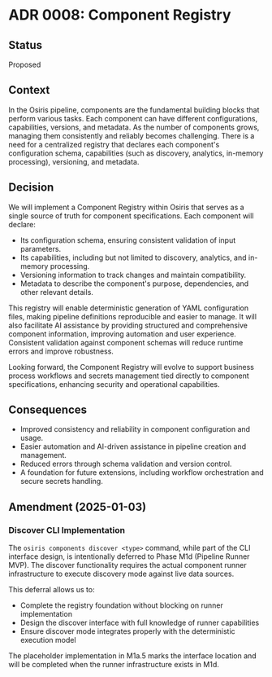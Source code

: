 # ADR 0008: Component Registry

## Status
Proposed

## Context
In the Osiris pipeline, components are the fundamental building blocks that perform various tasks. Each component can have different configurations, capabilities, versions, and metadata. As the number of components grows, managing them consistently and reliably becomes challenging. There is a need for a centralized registry that declares each component's configuration schema, capabilities (such as discovery, analytics, in-memory processing), versioning, and metadata.

## Decision
We will implement a Component Registry within Osiris that serves as a single source of truth for component specifications. Each component will declare:

- Its configuration schema, ensuring consistent validation of input parameters.
- Its capabilities, including but not limited to discovery, analytics, and in-memory processing.
- Versioning information to track changes and maintain compatibility.
- Metadata to describe the component's purpose, dependencies, and other relevant details.

This registry will enable deterministic generation of YAML configuration files, making pipeline definitions reproducible and easier to manage. It will also facilitate AI assistance by providing structured and comprehensive component information, improving automation and user experience. Consistent validation against component schemas will reduce runtime errors and improve robustness.

Looking forward, the Component Registry will evolve to support business process workflows and secrets management tied directly to component specifications, enhancing security and operational capabilities.

## Consequences
- Improved consistency and reliability in component configuration and usage.
- Easier automation and AI-driven assistance in pipeline creation and management.
- Reduced errors through schema validation and version control.
- A foundation for future extensions, including workflow orchestration and secure secrets handling.

## Amendment (2025-01-03)

### Discover CLI Implementation
The `osiris components discover <type>` command, while part of the CLI interface design, is intentionally deferred to Phase M1d (Pipeline Runner MVP). The discover functionality requires the actual component runner infrastructure to execute discovery mode against live data sources. 

This deferral allows us to:
- Complete the registry foundation without blocking on runner implementation
- Design the discover interface with full knowledge of runner capabilities
- Ensure discover mode integrates properly with the deterministic execution model

The placeholder implementation in M1a.5 marks the interface location and will be completed when the runner infrastructure exists in M1d.
